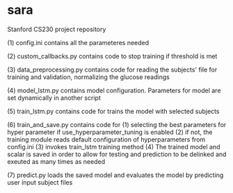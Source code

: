 # sara
Stanford CS230 project repository

(1) config.ini contains all the parameteres needed

(2) custom_callbacks.py contains code to stop training if threshold is met

(3) data_preprocessing.py contains code for reading the subjects' file for training and validation, normalizing the glucose readings

(4) model_lstm.py contains model configuration. Parameters for model are set dynamically in another script

(5) train_lstm.py contains code for trains the model with selected subjects

(6) train_and_save.py contains code for (1) selecting the best parameters for hyper parameter if use_hyperparameter_tuning is enabled (2) if not, the training module reads default configuration of hyperparameters from config.ini (3) invokes train_lstm training method (4) The trained model and scalar is saved in order to allow for testing and prediction to be delinked and exeuted as many times as needed

(7) predict.py loads the saved model and evaluates the model by predicting user input subject files

